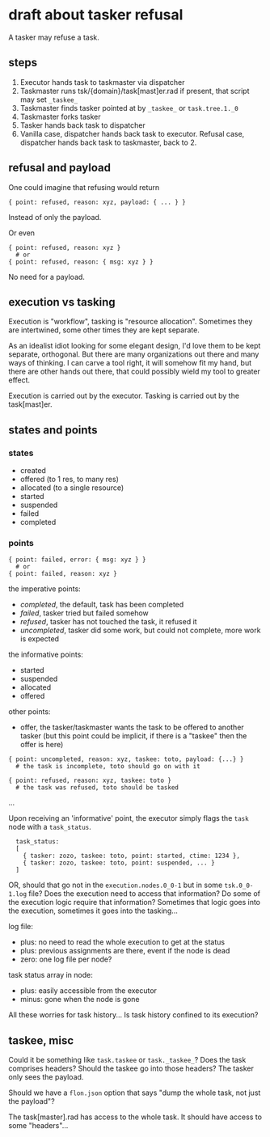 
# draft about tasker refusal

A tasker may refuse a task.

## steps

1. Executor hands task to taskmaster via dispatcher
2. Taskmaster runs tsk/{domain}/task\[mast\]er.rad if present, that script may set `_taskee_`
3. Taskmaster finds tasker pointed at by `_taskee_` or `task.tree.1._0`
4. Taskmaster forks tasker
5. Tasker hands back task to dispatcher
6. Vanilla case, dispatcher hands back task to executor. Refusal case, dispatcher hands back task to taskmaster, back to 2.

## refusal and payload

One could imagine that refusing would return

```
{ point: refused, reason: xyz, payload: { ... } }
```

Instead of only the payload.

Or even

```
{ point: refused, reason: xyz }
  # or
{ point: refused, reason: { msg: xyz } }
```

No need for a payload.

## execution vs tasking

Execution is "workflow", tasking is "resource allocation". Sometimes they are intertwined, some other times they are kept separate.

As an idealist idiot looking for some elegant design, I'd love them to be kept separate, orthogonal. But there are many organizations out there and many ways of thinking. I can carve a tool right, it will somehow fit my hand, but there are other hands out there, that could possibly wield my tool to greater effect.

Execution is carried out by the executor. Tasking is carried out by the task\[mast\]er.

## states and points

### states

* created
* offered (to 1 res, to many res)
* allocated (to a single resource)
* started
* suspended
* failed
* completed

### points

```
{ point: failed, error: { msg: xyz } }
  # or
{ point: failed, reason: xyz }
```

the imperative points:

* *completed*, the default, task has been completed
* *failed*, tasker tried but failed somehow
* *refused*, tasker has not touched the task, it refused it
* *uncompleted*, tasker did some work, but could not complete, more work is expected

the informative points:

* started
* suspended
* allocated
* offered

other points:

* offer, the tasker/taskmaster wants the task to be offered to another tasker (but this point could be implicit, if there is a "taskee" then the offer is here)

```
{ point: uncompleted, reason: xyz, taskee: toto, payload: {...} }
  # the task is incomplete, toto should go on with it

{ point: refused, reason: xyz, taskee: toto }
  # the task was refused, toto should be tasked
```

...

Upon receiving an 'informative' point, the executor simply flags the `task` node with a `task_status`.

```
  task_status:
  [
    { tasker: zozo, taskee: toto, point: started, ctime: 1234 },
    { tasker: zozo, taskee: toto, point: suspended, ... }
  ]
```

OR, should that go not in the `execution.nodes.0_0-1` but in some `tsk.0_0-1.log` file?
Does the execution need to access that information? Do some of the execution logic require that information? Sometimes that logic goes into the execution, sometimes it goes into the tasking...

log file:
* plus: no need to read the whole execution to get at the status
* plus: previous assignments are there, event if the node is dead
* zero: one log file per node?

task status array in node:
* plus: easily accessible from the executor
* minus: gone when the node is gone

All these worries for task history... Is task history confined to its execution?

## taskee, misc

Could it be something like `task.taskee` or `task._taskee_`?
Does the task comprises headers? Should the taskee go into those headers?
The tasker only sees the payload.

Should we have a `flon.json` option that says "dump the whole task, not just the payload"?

The task\[master\].rad has access to the whole task. It should have access to some "headers"...

